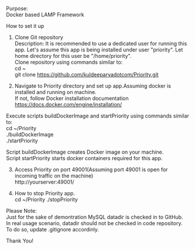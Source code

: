 Purpose:  
Docker based LAMP Framework  

How to set it up  
1. Clone Git repository  
Description: It is recommended to use a dedicated user for running this app. Let's assume this app is being installed under user "priority". Let home directory for this user be "/home/priority".  
Clone repository using commands similar to:  
cd ~  
git clone https://github.com/kuldeeparyadotcom/Priority.git  

2. Navigate to Priority directory and set up app.Assuming docker is installed and running on machine.  
If not, follow Docker installation documentation https://docs.docker.com/engine/installation/  

Execute scripts buildDockerImage and startPriority using commands similar to:  
cd ~/Priority  
./buildDockerImage  
./startPriority  

Script buildDockerImage creates Docker image on your machine.  
Script startPriority starts docker containers required for this app.  

3. Access Priority on port 49001(Assuming port 49001 is open for incoming traffic on the machine)  
http://yourserver:49001/  

4. How to stop Priority app.  
cd ~/Priority
./stopPriority

Please Note:  
Just for the sake of demontration MySQL datadir is checked in to GitHub.  
In real usage scenario, datadir should not be checked in code repository.  
To do so, update .gitignore accordinly.  


Thank You!  
